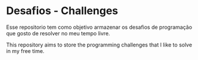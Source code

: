 # Desafios - Challenges
Esse repositorio tem como objetivo armazenar os desafios de programação que gosto de resolver no meu tempo livre.

This repository aims to store the programming challenges that I like to solve in my free time.
